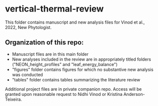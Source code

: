# vertical-thermal-review

This folder contains manuscript and new analysis files for Vinod et al., 2022, New Phytologist. 

## Organization of this repo:

- Manuscript files are in this main folder
- New analyses included in the review are in appropriately titled folders ("NEON_height_profiles" and "leaf_energy_balance")
- "figures" folder contains figures for which no substantive new analysis was conducted
- "tables" folder contains tables summarizing the literature review

Additional project files are in private companion repo. Access will be granted upon reasonable request to Nidhi Vinod or Kristina Anderson-Teixeira.
